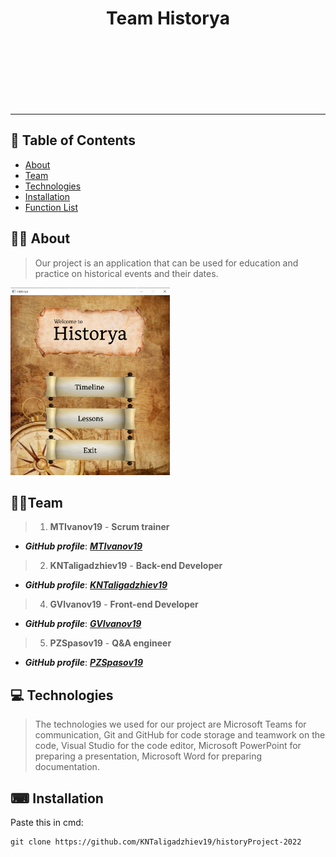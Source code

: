 <h1 align = "center"> Team Historya </h1>

<img height="100px" src = " ">	

---

## 📝 Table of Contents

+ [About](#about)
+ [Team](#team)
+ [Technologies](#technologies)
+ [Installation](#installation)
+ [Function List](#function-list)

## 🤷‍♂️ About	<a name = "about"></a>
> Our project is an application that can be used for education and practice on historical events and their dates.
<img height="300px" src="images/menu.png">

## 👨‍💻Team	<a name = "team"></a>
> 1. **MTIvanov19** - **Scrum trainer**	
   - ***GitHub profile***: [***MTIvanov19***](https://github.com/MTIvanov19)	

> 2. **KNTaligadzhiev19** - **Back-end Developer**	
   - ***GitHub profile***: [***KNTaligadzhiev19***](https://github.com/KNTaligadzhiev19)	

> 4. **GVIvanov19** - **Front-end Developer**		
   - ***GitHub profile***: [***GVIvanov19***](https://github.com/GVIvanov19)	

> 5. **PZSpasov19** - **Q&A engineer**		
   - ***GitHub profile***: [***PZSpasov19***](https://github.com/PZSpasov19)

 ## 💻 Technologies	<a name = "technologies"></a>
> The technologies we used for our project are Microsoft Teams for communication, Git and GitHub for code storage and teamwork on the code, Visual Studio for the code editor, Microsoft PowerPoint for preparing a presentation, Microsoft Word for preparing documentation.	

## ⌨ Installation	<a name = "installation"></a>

Paste this in cmd:	

````	
git clone https://github.com/KNTaligadzhiev19/historyProject-2022	
````